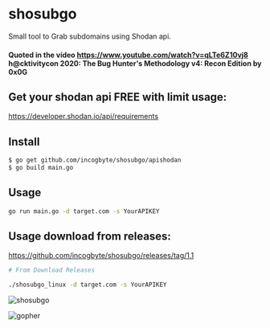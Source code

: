 # shosubgo
Small tool to Grab subdomains using Shodan api.

#### Quoted in the vídeo https://www.youtube.com/watch?v=qLTe6Z10vj8 h@cktivitycon 2020: The Bug Hunter's Methodology v4: Recon Edition by 0x0G

## Get your shodan api FREE with limit usage:
<https://developer.shodan.io/api/requirements>

## Install

```bash
$ go get github.com/incogbyte/shosubgo/apishodan
$ go build main.go
```

## Usage
```bash
go run main.go -d target.com -s YourAPIKEY
```
## Usage download from releases:

https://github.com/incogbyte/shosubgo/releases/tag/1.1

```bash
# From Download Releases

./shosubgo_linux -d target.com -s YourAPIKEY
```

![shosubgo](https://raw.githubusercontent.com/incogbyte/shosubgo/master/shosubgo.png)


![gopher](https://encrypted-tbn0.gstatic.com/images?q=tbn%3AANd9GcTFcFPxQzLnq18PnHBkUxF6KfavmHX9q6Ukz-JWSNOg7iJu7Dsy)
